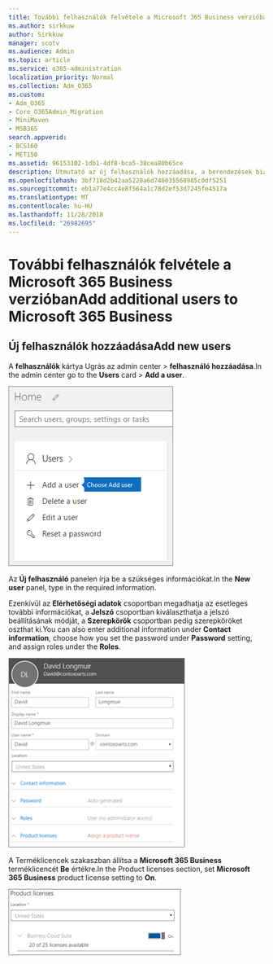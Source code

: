 ```yaml
---
title: További felhasználók felvétele a Microsoft 365 Business verzióban
ms.author: sirkkuw
author: Sirkkuw
manager: scotv
ms.audience: Admin
ms.topic: article
ms.service: o365-administration
localization_priority: Normal
ms.collection: Adm_O365
ms.custom:
- Adm_O365
- Core_O365Admin_Migration
- MiniMaven
- MSB365
search.appverid:
- BCS160
- MET150
ms.assetid: 96153102-1db1-4df8-bca5-38cea80b65ce
description: Útmutató az új felhasználók hozzáadása, a berendezések biztonságos és Microsoft 365 üzleti szerepkörök hozzárendelését hajthatja végre.
ms.openlocfilehash: 3bf718d2b42aa5220a6d746035568985c0df5251
ms.sourcegitcommit: eb1a77e4cc4e8f564a1c78d2ef53d7245fe4517a
ms.translationtype: MT
ms.contentlocale: hu-HU
ms.lasthandoff: 11/28/2018
ms.locfileid: "26982695"
---
```

# <a name="add-additional-users-to-microsoft-365-business"></a><span data-ttu-id="13a74-103">További felhasználók felvétele a Microsoft 365 Business verzióban</span><span class="sxs-lookup"><span data-stu-id="13a74-103">Add additional users to Microsoft 365 Business</span></span>

## <a name="add-new-users"></a><span data-ttu-id="13a74-104">Új felhasználók hozzáadása</span><span class="sxs-lookup"><span data-stu-id="13a74-104">Add new users</span></span>

<span data-ttu-id="13a74-105">A **felhasználók** kártya Ugrás az admin center \> **felhasználó hozzáadása**.</span><span class="sxs-lookup"><span data-stu-id="13a74-105">In the admin center go to the **Users** card \> **Add a user**.</span></span>
  
![Choose Add a user on the Users card in the admin center](media/55218f5b-899c-41cb-8486-8746fcef1748.png)
  
<span data-ttu-id="13a74-107">Az **Új felhasználó** panelen írja be a szükséges információkat.</span><span class="sxs-lookup"><span data-stu-id="13a74-107">In the **New user** panel, type in the required information.</span></span> 
  
<span data-ttu-id="13a74-108">Ezenkívül az **Elérhetőségi adatok** csoportban megadhatja az esetleges további információkat, a **Jelszó** csoportban kiválaszthatja a jelszó beállításának módját, a **Szerepkörök** csoportban pedig szerepköröket oszthat ki.</span><span class="sxs-lookup"><span data-stu-id="13a74-108">You can also enter additional information under **Contact information**, choose how you set the password under **Password** setting, and assign roles under the **Roles**.</span></span>
  
![Enter user information in the New user card](media/f04d39ca-48be-4868-8330-8552a4754c8b.png)
  
<span data-ttu-id="13a74-110">A Terméklicencek szakaszban állítsa a **Microsoft 365 Business** terméklicencét **Be** értékre.</span><span class="sxs-lookup"><span data-stu-id="13a74-110">In the Product licenses section, set **Microsoft 365 Business** product license setting to **On**.</span></span>
  
![Set the license setting to On position](media/7404f7f7-93bc-44a3-9ffb-4208b5b17402.png)
  

  

